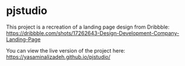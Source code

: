 # pjstudio
This project is a recreation of a landing page design from Dribbble: https://dribbble.com/shots/17262643-Design-Development-Company-Landing-Page

You can view the live version of the project here: https://yasaminalizadeh.github.io/pjstudio/
